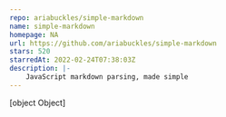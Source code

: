 ```yaml
---
repo: ariabuckles/simple-markdown
name: simple-markdown
homepage: NA
url: https://github.com/ariabuckles/simple-markdown
stars: 520
starredAt: 2022-02-24T07:38:03Z
description: |-
    JavaScript markdown parsing, made simple
---
```


[object Object]
